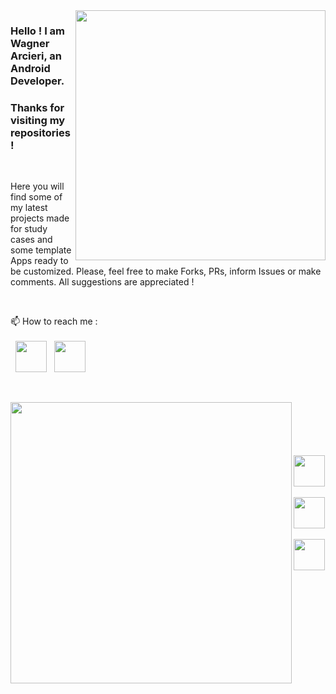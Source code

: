 <img src="https://github.com/wagarcdev/wagarcdev/blob/main/blob/androiddevelopment.png?raw=true" min-width="400px" max-width="400px" width="400px" align="right" >



### Hello ! I am Wagner Arcieri, an Android Developer. 
### Thanks for visiting my repositories !</br>



&nbsp;


Here you will find some of my latest projects made for study cases and some template Apps ready to be customized. Please, feel free to make Forks, PRs, inform Issues or make comments. All suggestions are appreciated !

&nbsp;

📫 How to reach me : \
&nbsp;\
&nbsp;&nbsp;<a href="https://www.linkedin.com/in/wagner-arcieri/"><img height=50 src="https://cdn2.iconfinder.com/data/icons/social-icon-3/512/social_style_3_in-306.png"/></a>&nbsp;&nbsp;&nbsp;<a href="mailto:wagner.arcieri@gmail.com"><img height=50 src="https://cdn3.iconfinder.com/data/icons/logos-brands-3/24/logo_brand_brands_logos_gmail-512.png"/>
</a></br>

&nbsp;
&nbsp;

 
<img width=450 src="https://github-readme-stats.vercel.app/api?username=wagarcdev&show_icons=true&theme=dark" align="left" />

&nbsp; \
&nbsp; \
&nbsp; \
&nbsp;&nbsp;&nbsp;&nbsp;&nbsp;&nbsp;&nbsp;&nbsp;&nbsp;&nbsp;&nbsp;&nbsp;&nbsp;&nbsp;&nbsp;&nbsp;&nbsp;&nbsp; <img height=50 src="https://cdn.jsdelivr.net/gh/devicons/devicon/icons/androidstudio/androidstudio-original.svg"  />&nbsp;&nbsp;&nbsp;<img height=50 src="https://cdn.jsdelivr.net/gh/devicons/devicon/icons/java/java-original.svg"  />&nbsp;&nbsp;&nbsp;&nbsp;&nbsp;<img height=50 src="https://cdn.jsdelivr.net/gh/devicons/devicon/icons/kotlin/kotlin-original.svg" /> 

 


<!---
WagnerArcieri/WagnerArcieri is a ✨ special ✨ repository because its `README.md` (this file) appears on your GitHub profile.
You can click the Preview link to take a look at your changes.
--->
